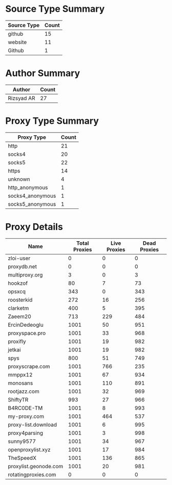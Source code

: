 # Source Type Summary

| Source Type | Count |
|-------------|-------|
| github | 15 |
| website | 11 |
| Github | 1 |


# Author Summary

| Author | Count |
|--------|-------|
| Rizsyad AR | 27 |


# Proxy Type Summary

| Proxy Type | Count |
|------------|-------|
| http | 21 |
| socks4 | 20 |
| socks5 | 22 |
| https | 14 |
| unknown | 4 |
| http_anonymous | 1 |
| socks4_anonymous | 1 |
| socks5_anonymous | 1 |


# Proxy Details

| Name | Total Proxies | Live Proxies | Dead Proxies |
|------|---------------|--------------|---------------|
| zloi-user | 0 | 0 | 0 |
| proxydb.net | 0 | 0 | 0 |
| multiproxy.org | 3 | 0 | 3 |
| hookzof | 80 | 7 | 73 |
| opsxcq | 343 | 0 | 343 |
| roosterkid | 272 | 16 | 256 |
| clarketm | 400 | 5 | 395 |
| Zaeem20 | 713 | 229 | 484 |
| ErcinDedeoglu | 1001 | 50 | 951 |
| proxyspace.pro | 1001 | 33 | 968 |
| proxifly | 1001 | 19 | 982 |
| jetkai | 1001 | 19 | 982 |
| spys | 800 | 51 | 749 |
| proxyscrape.com | 1001 | 766 | 235 |
| mmppx12 | 1001 | 67 | 934 |
| monosans | 1001 | 110 | 891 |
| rootjazz.com | 1001 | 32 | 969 |
| ShiftyTR | 993 | 27 | 966 |
| B4RC0DE-TM | 1001 | 8 | 993 |
| my-proxy.com | 1001 | 464 | 537 |
| proxy-list.download | 1001 | 6 | 995 |
| proxy4parsing | 1001 | 3 | 998 |
| sunny9577 | 1001 | 34 | 967 |
| openproxylist.xyz | 1001 | 17 | 984 |
| TheSpeedX | 1001 | 136 | 865 |
| proxylist.geonode.com | 1001 | 20 | 981 |
| rotatingproxies.com | 0 | 0 | 0 |
